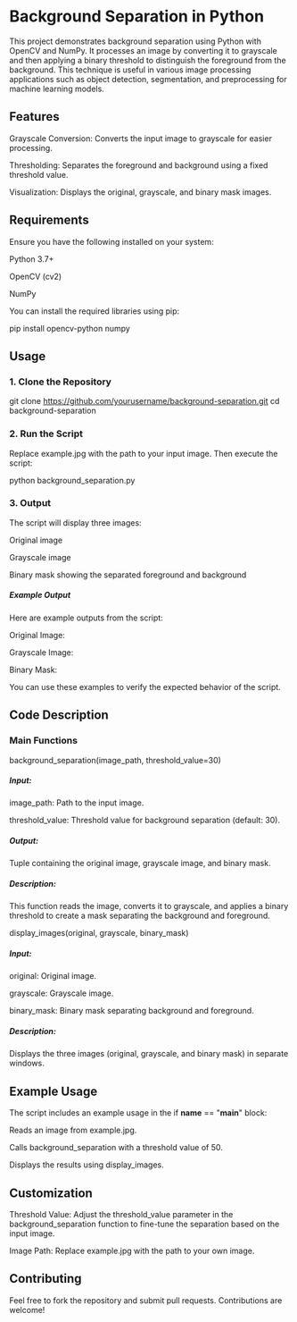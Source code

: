 # Background Separation in Python

This project demonstrates background separation using Python with OpenCV and NumPy. It processes an image by converting it to grayscale and then applying a binary threshold to distinguish the foreground from the background. This technique is useful in various image processing applications such as object detection, segmentation, and preprocessing for machine learning models.

## Features

Grayscale Conversion: Converts the input image to grayscale for easier processing.

Thresholding: Separates the foreground and background using a fixed threshold value.

Visualization: Displays the original, grayscale, and binary mask images.

## Requirements

Ensure you have the following installed on your system:

Python 3.7+

OpenCV (cv2)

NumPy

You can install the required libraries using pip:

pip install opencv-python numpy

## Usage

### 1. Clone the Repository

git clone https://github.com/yourusername/background-separation.git
cd background-separation

### 2. Run the Script

Replace example.jpg with the path to your input image. Then execute the script:

python background_separation.py

### 3. Output

The script will display three images:

Original image

Grayscale image

Binary mask showing the separated foreground and background

##### Example Output

Here are example outputs from the script:

Original Image:


Grayscale Image:


Binary Mask:


You can use these examples to verify the expected behavior of the script.

## Code Description

### Main Functions

background_separation(image_path, threshold_value=30)

##### Input:

image_path: Path to the input image.

threshold_value: Threshold value for background separation (default: 30).

##### Output:

Tuple containing the original image, grayscale image, and binary mask.

##### Description:
This function reads the image, converts it to grayscale, and applies a binary threshold to create a mask separating the background and foreground.

display_images(original, grayscale, binary_mask)

##### Input:

original: Original image.

grayscale: Grayscale image.

binary_mask: Binary mask separating background and foreground.

##### Description:
Displays the three images (original, grayscale, and binary mask) in separate windows.

## Example Usage

The script includes an example usage in the if __name__ == "__main__" block:

Reads an image from example.jpg.

Calls background_separation with a threshold value of 50.

Displays the results using display_images.

## Customization

Threshold Value: Adjust the threshold_value parameter in the background_separation function to fine-tune the separation based on the input image.

Image Path: Replace example.jpg with the path to your own image.

## Contributing

Feel free to fork the repository and submit pull requests. Contributions are welcome!

